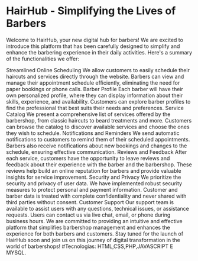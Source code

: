 # HairHub - Simplifying the Lives of Barbers
Welcome to HairHub, your new digital hub for barbers! We are excited to introduce this platform that has been carefully designed to simplify and enhance the barbering experience in their daily activities. Here's a summary of the functionalities we offer:

Streamlined Online Scheduling
We allow customers to easily schedule their haircuts and services directly through the website.
Barbers can view and manage their appointment schedule efficiently, eliminating the need for paper bookings or phone calls.
Barber Profile
Each barber will have their own personalized profile, where they can display information about their skills, experience, and availability.
Customers can explore barber profiles to find the professional that best suits their needs and preferences.
Service Catalog
We present a comprehensive list of services offered by the barbershop, from classic haircuts to beard treatments and more.
Customers can browse the catalog to discover available services and choose the ones they wish to schedule.
Notifications and Reminders
We send automatic notifications to customers to remind them of their scheduled appointments.
Barbers also receive notifications about new bookings and changes to the schedule, ensuring effective communication.
Reviews and Feedback
After each service, customers have the opportunity to leave reviews and feedback about their experience with the barber and the barbershop.
These reviews help build an online reputation for barbers and provide valuable insights for service improvement.
Security and Privacy
We prioritize the security and privacy of user data. We have implemented robust security measures to protect personal and payment information.
Customer and barber data is treated with complete confidentiality and never shared with third parties without consent.
Customer Support
Our support team is available to assist users with any questions, technical issues, or assistance requests.
Users can contact us via live chat, email, or phone during business hours.
We are committed to providing an intuitive and effective platform that simplifies barbershop management and enhances the experience for both barbers and customers. Stay tuned for the launch of HairHub soon and join us on this journey of digital transformation in the world of barbershops!
#Tecnologias:
HTML,CSS,PHP,JAVASCRIPT E MYSQL.